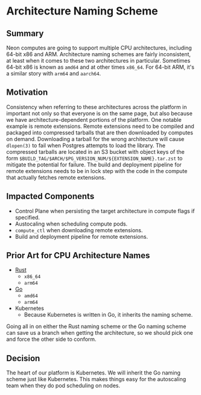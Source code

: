 # Architecture Naming Scheme

## Summary

Neon computes are going to support multiple CPU architectures, including 64-bit
x86 and ARM. Architecture naming schemes are fairly inconsistent, at least when
it comes to these two architectures in particular. Sometimes 64-bit x86 is known
as `amd64` and at other times `x86_64`. For 64-bit ARM, it's a similar story
with `arm64` and `aarch64`.

## Motivation

Consistency when referring to these architectures across the platform in
important not only so that everyone is on the same page, but also because we
have architecture-dependent portions of the platform. One notable example is
remote extensions. Remote extensions need to be compiled and packaged into
compressed tarballs that are then downloaded by computes on demand. Downloading
a tarball for the wrong architecture will cause `dlopen(3)` to fail when
Postgres attempts to load the library. The compressed tarballs are located in an
S3 bucket with object keys of the form
`$BUILD_TAG/$ARCH/$PG_VERSION_NUM/${EXTENSION_NAME}.tar.zst` to mitigate the
potential for failure. The build and deployment pipeline for remote extensions
needs to be in lock step with the code in the compute that actually fetches
remote extensions.

## Impacted Components

- Control Plane when persisting the target architecture in compute flags if
  specified.
- Austocaling when scheduling compute pods.
- `compute_ctl` when downloading remote extensions.
- Build and deployment pipeline for remote extensions.

## Prior Art for CPU Architecture Names

- [Rust](https://doc.rust-lang.org/std/env/consts/constant.ARCH.html)
  - `x86_64`
  - `arm64`
- [Go](https://pkg.go.dev/internal/goarch#pkg-constants)
  - `amd64`
  - `arm64`
- Kubernetes
  - Because Kubernetes is written in Go, it inherits the naming scheme.

Going all in on either the Rust naming scheme or the Go naming scheme can save
us a branch when getting the architecture, so we should pick one and force the
other side to conform.

## Decision

The heart of our platform is Kubernetes. We will inherit the Go naming
scheme just like Kubernetes. This makes things easy for the autoscaling team
when they do pod scheduling on nodes.
